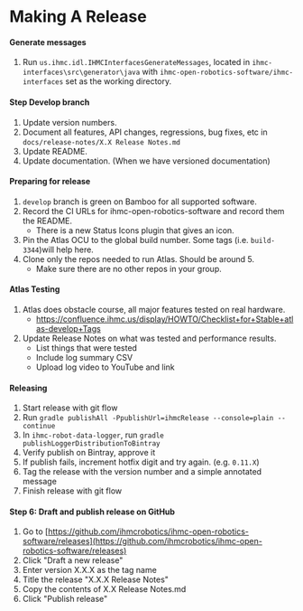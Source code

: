 # Making A Release

#### Generate messages

1. Run `us.ihmc.idl.IHMCInterfacesGenerateMessages`, 
   located in `ihmc-interfaces\src\generator\java`
   with `ihmc-open-robotics-software/ihmc-interfaces` set as the working directory.

#### Step Develop branch

1. Update version numbers.
1. Document all features, API changes, regressions, bug fixes, etc in `docs/release-notes/X.X Release Notes.md`
1. Update README.
1. Update documentation. (When we have versioned documentation)

#### Preparing for release

1. `develop` branch is green on Bamboo for all supported software.
1. Record the CI URLs for ihmc-open-robotics-software and record them the README.
   * There is a new  Status Icons plugin that gives an icon.
1. Pin the Atlas OCU to the global build number. Some tags (i.e. `build-3344`)will help here.
1. Clone only the repos needed to run Atlas. Should be around 5.
    * Make sure there are no other repos in your group.

#### Atlas Testing

1. Atlas does obstacle course, all major features tested on real hardware.
   * https://confluence.ihmc.us/display/HOWTO/Checklist+for+Stable+atlas-develop+Tags
1. Update Release Notes on what was tested and performance results.
   * List things that were tested
   * Include log summary CSV
   * Upload log video to YouTube and link

#### Releasing
1. Start release with git flow
1. Run `gradle publishAll -PpublishUrl=ihmcRelease --console=plain --continue`
1. In `ihmc-robot-data-logger`, run `gradle publishLoggerDistributionToBintray`
1. Verify publish on Bintray, approve it
1. If publish fails, increment hotfix digit and try again. (e.g. `0.11.X`)
1. Tag the release with the version number and a simple annotated message
1. Finish release with git flow

#### Step 6: Draft and publish release on GitHub

1. Go to [https://github.com/ihmcrobotics/ihmc-open-robotics-software/releases](https://github.com/ihmcrobotics/ihmc-open-robotics-software/releases)
1. Click "Draft a new release"
1. Enter version X.X.X as the tag name
1. Title the release "X.X.X Release Notes"
1. Copy the contents of X.X Release Notes.md
1. Click "Publish release"
